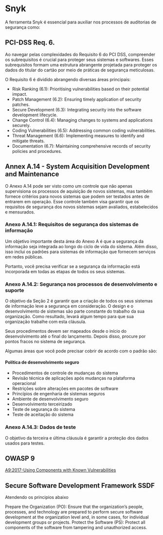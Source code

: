# Snyk
A ferramenta Snyk é essencial para auxiliar nos processos de auditorias de segurança como:

## PCI-DSS Req. 6.
Ao navegar pelas complexidades do Requisito 6 do PCI DSS, compreender os subrequisitos é crucial para proteger seus sistemas e softwares. Esses subrequisitos formam uma estrutura abrangente projetada para proteger os dados do titular do cartão por meio de práticas de segurança meticulosas.

O Requisito 6 é dividido abrangendo diversas áreas principais:
- Risk Ranking (6.1): Prioritising vulnerabilities based on their potential impact.
- Patch Management (6.2): Ensuring timely application of security patches.
- Secure Development (6.3): Integrating security into the software development lifecycle.
- Change Control (6.4): Managing changes to systems and applications securely.
- Coding Vulnerabilities (6.5): Addressing common coding vulnerabilities.
- Threat Management (6.6): Implementing measures to identify and mitigate threats.
- Documentation (6.7): Maintaining comprehensive records of security policies and procedures.

## Annex A.14 - System Acquisition Development and Maintenance
O Anexo A.14 pode ser visto como um controle que não apenas supervisiona os processos de aquisição de novos sistemas, mas também fornece critérios para novos sistemas que podem ser testados antes de entrarem em operação. Esse controle também visa garantir que os requisitos de segurança dos novos sistemas sejam avaliados, estabelecidos e mensurados.

### Anexo A.14.1: Requisitos de segurança dos sistemas de informação
Um objetivo importante desta área do Anexo A é que a segurança da informação seja integrada ao longo do ciclo de vida do sistema. Além disso, isso inclui os padrões para sistemas de informação que fornecem serviços em redes públicas.

Portanto, você precisa verificar se a segurança da informação está incorporada em todas as etapas de todos os seus sistemas.

### Anexo A.14.2: Segurança nos processos de desenvolvimento e suporte
O objetivo da Seção 2 é garantir que a criação de todos os seus sistemas de informação leve a segurança em consideração. O design e o desenvolvimento de sistemas são parte constante do trabalho da sua organização. Como resultado, levará algum tempo para que sua organização trabalhe com esta cláusula.

Seus procedimentos devem ser mapeados desde o início do desenvolvimento até o final do lançamento. Depois disso, procure por pontos fracos no sistema de segurança.

Algumas áreas que você pode precisar cobrir de acordo com o padrão são:

#### Política de desenvolvimento seguro
- Procedimentos de controle de mudanças do sistema
- Revisão técnica de aplicações após mudanças na plataforma operacional
- Restrições sobre alterações em pacotes de software
- Princípios de engenharia de sistemas seguros
- Ambiente de desenvolvimento seguro
- Desenvolvimento terceirizado
- Teste de segurança do sistema
- Teste de aceitação do sistema

### Anexo A.14.3: Dados de teste
O objetivo da terceira e última cláusula é garantir a proteção dos dados usados ​​para testes.

## OWASP 9

[A9:2017-Using Components with Known Vulnerabilities](https://owasp.org/www-project-top-ten/2017/A9_2017-Using_Components_with_Known_Vulnerabilities)

## Secure Software Development Framework SSDF
Atendendo os principios abaixo

Prepare the Organization (PO): Ensure that the organization’s people, processes, and technology are prepared to perform secure software development at the organization level and, in some cases, for individual development groups or projects. Protect the Software (PS): Protect all components of the software from tampering and unauthorized access.
